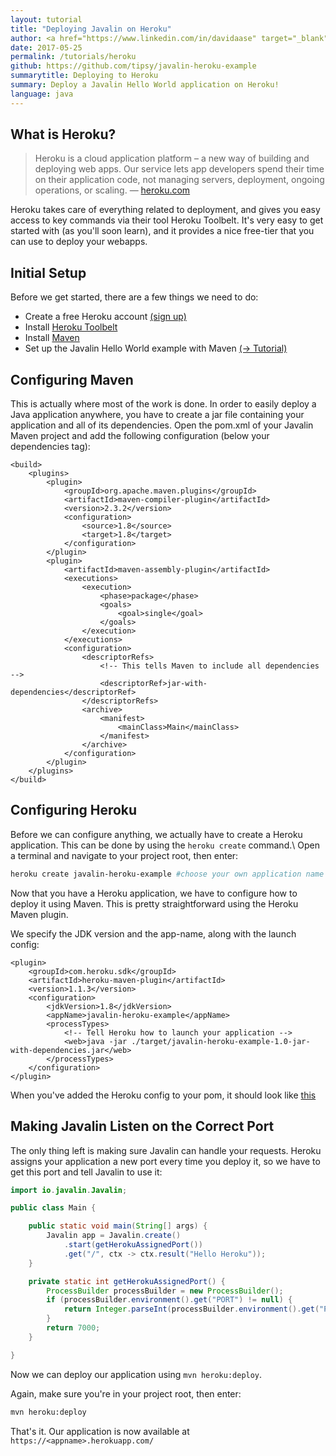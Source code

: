 ```yaml
---
layout: tutorial
title: "Deploying Javalin on Heroku"
author: <a href="https://www.linkedin.com/in/davidaase" target="_blank">David Åse</a>
date: 2017-05-25
permalink: /tutorials/heroku
github: https://github.com/tipsy/javalin-heroku-example
summarytitle: Deploying to Heroku
summary: Deploy a Javalin Hello World application on Heroku!
language: java
---
```


## What is Heroku?
<blockquote>
    <p>
        Heroku is a cloud application platform – a new way of building and deploying web apps.
        Our service lets app developers spend their time on their application code,
        not managing servers, deployment, ongoing operations, or scaling.
        &mdash; <a href="https://www.heroku.com/about">heroku.com</a>
    </p>
</blockquote>

Heroku takes care of everything related to deployment, and gives
you easy access to key commands via their tool Heroku Toolbelt.
It's very easy to get started with (as you'll soon learn), and it
provides a nice free-tier that you can use to deploy your webapps.

## Initial Setup
Before we get started, there are a few things we need to do:

* Create a free Heroku account [(sign up)](https://signup.heroku.com/dc)
* Install [Heroku Toolbelt](https://toolbelt.heroku.com/)
* Install [Maven](https://maven.apache.org/guides/getting-started/maven-in-five-minutes.html)
* Set up the Javalin Hello World example with Maven [(→ Tutorial)](/tutorials/maven-setup)

## Configuring Maven
This is actually where most of the work is done. In order to easily
deploy a Java application anywhere, you have to create a jar file
containing your application and all of its dependencies.
Open the pom.xml of your Javalin Maven project and add the
following configuration (below your dependencies tag):

~~~markup
<build>
    <plugins>
        <plugin>
            <groupId>org.apache.maven.plugins</groupId>
            <artifactId>maven-compiler-plugin</artifactId>
            <version>2.3.2</version>
            <configuration>
                <source>1.8</source>
                <target>1.8</target>
            </configuration>
        </plugin>
        <plugin>
            <artifactId>maven-assembly-plugin</artifactId>
            <executions>
                <execution>
                    <phase>package</phase>
                    <goals>
                        <goal>single</goal>
                    </goals>
                </execution>
            </executions>
            <configuration>
                <descriptorRefs>
                    <!-- This tells Maven to include all dependencies -->
                    <descriptorRef>jar-with-dependencies</descriptorRef>
                </descriptorRefs>
                <archive>
                    <manifest>
                        <mainClass>Main</mainClass>
                    </manifest>
                </archive>
            </configuration>
        </plugin>
    </plugins>
</build>
~~~

## Configuring Heroku
Before we can configure anything, we actually have to create a
Heroku application. This can be done by using the `heroku create` command.\\
Open a terminal and navigate to your project root, then enter:

~~~bash
heroku create javalin-heroku-example #choose your own application name 
~~~

Now that you have a Heroku application, we have to configure how to
deploy it using Maven. This is pretty straightforward using the Heroku Maven plugin.

We specify the JDK version and the app-name, along with the launch config:
~~~markup
<plugin>
    <groupId>com.heroku.sdk</groupId>
    <artifactId>heroku-maven-plugin</artifactId>
    <version>1.1.3</version>
    <configuration>
        <jdkVersion>1.8</jdkVersion>
        <appName>javalin-heroku-example</appName>
        <processTypes>
            <!-- Tell Heroku how to launch your application -->
            <web>java -jar ./target/javalin-heroku-example-1.0-jar-with-dependencies.jar</web>
        </processTypes>
    </configuration>
</plugin>
~~~
When you've added the Heroku config to your pom,
it should look like [this](https://github.com/tipsy/javalin-heroku-example/blob/master/pom.xml)

## Making Javalin Listen on the Correct Port
The only thing left is making sure Javalin can handle your requests.
Heroku assigns your application a new port every time you deploy it,
so we have to get this port and tell Javalin to use it:

~~~java
import io.javalin.Javalin;

public class Main {

    public static void main(String[] args) {
        Javalin app = Javalin.create()
            .start(getHerokuAssignedPort())
            .get("/", ctx -> ctx.result("Hello Heroku"));
    }

    private static int getHerokuAssignedPort() {
        ProcessBuilder processBuilder = new ProcessBuilder();
        if (processBuilder.environment().get("PORT") != null) {
            return Integer.parseInt(processBuilder.environment().get("PORT"));
        }
        return 7000;
    }

}
~~~

Now we can deploy our application using `mvn heroku:deploy`.

Again, make sure you're in your project root, then enter:
~~~bash
mvn heroku:deploy
~~~

That's it. Our application is now available at `https://<appname>.herokuapp.com/`
